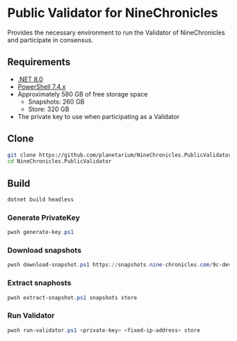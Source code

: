 # Public Validator for NineChronicles

Provides the necessary environment to run the Validator of NineChronicles
and participate in consensus.

## Requirements

* [.NET 8.0](https://dotnet.microsoft.com/download/dotnet/8.0)
* [PowerShell 7.4.x](https://github.com/PowerShell/PowerShell/releases/tag/v7.4.6)
* Approximately 580 GB of free storage space 
  * Snapshots: 260 GB
  * Store: 320 GB
* The private key to use when participating as a Validator

## Clone

```bash
git clone https://github.com/planetarium/NineChronicles.PublicValidator.git --recurse
cd NineChronicles.PublicValidator
```

## Build

```bash
dotnet build headless
```

### Generate PrivateKey

```powershell
pwsh generate-key.ps1
```

### Download snapshots

```powershell
pwsh download-snapshot.ps1 https://snapshots.nine-chronicles.com/9c-dev-v2 snapshots
```

### Extract snaphosts

```powershell
pwsh extract-snapshot.ps1 snapshots store
```

### Run Validator

```powershell
pwsh run-validator.ps1 <private-key> <fixed-ip-address> store
```
